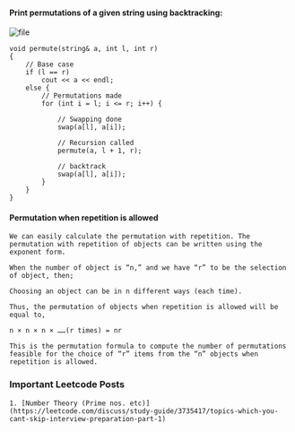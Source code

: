 #### Print permutations of a given string using backtracking:
![file](https://github.com/SAgarwal-24/CP/assets/44989343/684b8b42-6b70-49d5-a289-8b8eba613b8d)

```
void permute(string& a, int l, int r)
{
    // Base case
    if (l == r)
        cout << a << endl;
    else {
        // Permutations made
        for (int i = l; i <= r; i++) {
 
            // Swapping done
            swap(a[l], a[i]);
 
            // Recursion called
            permute(a, l + 1, r);
 
            // backtrack
            swap(a[l], a[i]);
        }
    }
}
```


#### Permutation when repetition is allowed

```
We can easily calculate the permutation with repetition. The permutation with repetition of objects can be written using the exponent form.

When the number of object is “n,” and we have “r” to be the selection of object, then;

Choosing an object can be in n different ways (each time).

Thus, the permutation of objects when repetition is allowed will be equal to,

n × n × n × ……(r times) = nr

This is the permutation formula to compute the number of permutations feasible for the choice of “r” items from the “n” objects when repetition is allowed.
```

### Important Leetcode Posts
```
1. [Number Theory (Prime nos. etc)](https://leetcode.com/discuss/study-guide/3735417/topics-which-you-cant-skip-interview-preparation-part-1)

```
